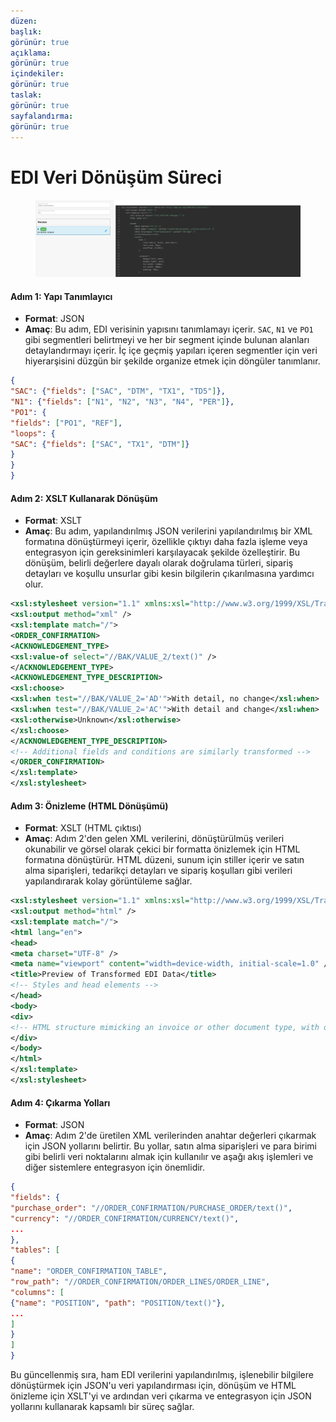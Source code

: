 ```yaml
---
düzen:
başlık:
görünür: true
açıklama:
görünür: true
içindekiler:
görünür: true
taslak:
görünür: true
sayfalandırma:
görünür: true
---
```


# EDI Veri Dönüşüm Süreci

####

<figure><img src="../../../.gitbook/assets/EDI (1).png" alt=""><figcaption></figcaption></figure>

#### Adım 1: Yapı Tanımlayıcı

* **Format**: JSON
* **Amaç**: Bu adım, EDI verisinin yapısını tanımlamayı içerir. `SAC`, `N1` ve `PO1` gibi segmentleri belirtmeyi ve her bir segment içinde bulunan alanları detaylandırmayı içerir. İç içe geçmiş yapıları içeren segmentler için veri hiyerarşisini düzgün bir şekilde organize etmek için döngüler tanımlanır.
```json
{
"SAC": {"fields": ["SAC", "DTM", "TX1", "TD5"]},
"N1": {"fields": ["N1", "N2", "N3", "N4", "PER"]},
"PO1": {
"fields": ["PO1", "REF"],
"loops": {
"SAC": {"fields": ["SAC", "TX1", "DTM"]}
}
}
}
```
#### Adım 2: XSLT Kullanarak Dönüşüm

* **Format**: XSLT
* **Amaç**: Bu adım, yapılandırılmış JSON verilerini yapılandırılmış bir XML formatına dönüştürmeyi içerir, özellikle çıktıyı daha fazla işleme veya entegrasyon için gereksinimleri karşılayacak şekilde özelleştirir. Bu dönüşüm, belirli değerlere dayalı olarak doğrulama türleri, sipariş detayları ve koşullu unsurlar gibi kesin bilgilerin çıkarılmasına yardımcı olur.
```xml
<xsl:stylesheet version="1.1" xmlns:xsl="http://www.w3.org/1999/XSL/Transform">
<xsl:output method="xml" />
<xsl:template match="/">
<ORDER_CONFIRMATION>
<ACKNOWLEDGEMENT_TYPE>
<xsl:value-of select="//BAK/VALUE_2/text()" />
</ACKNOWLEDGEMENT_TYPE>
<ACKNOWLEDGEMENT_TYPE_DESCRIPTION>
<xsl:choose>
<xsl:when test="//BAK/VALUE_2='AD'">With detail, no change</xsl:when>
<xsl:when test="//BAK/VALUE_2='AC'">With detail and change</xsl:when>
<xsl:otherwise>Unknown</xsl:otherwise>
</xsl:choose>
</ACKNOWLEDGEMENT_TYPE_DESCRIPTION>
<!-- Additional fields and conditions are similarly transformed -->
</ORDER_CONFIRMATION>
</xsl:template>
</xsl:stylesheet>

```
#### Adım 3: Önizleme (HTML Dönüşümü)

* **Format**: XSLT (HTML çıktısı)
* **Amaç**: Adım 2'den gelen XML verilerini, dönüştürülmüş verileri okunabilir ve görsel olarak çekici bir formatta önizlemek için HTML formatına dönüştürür. HTML düzeni, sunum için stiller içerir ve satın alma siparişleri, tedarikçi detayları ve sipariş koşulları gibi verileri yapılandırarak kolay görüntüleme sağlar.
```xml
<xsl:stylesheet version="1.1" xmlns:xsl="http://www.w3.org/1999/XSL/Transform">
<xsl:output method="html" />
<xsl:template match="/">
<html lang="en">
<head>
<meta charset="UTF-8" />
<meta name="viewport" content="width=device-width, initial-scale=1.0" />
<title>Preview of Transformed EDI Data</title>
<!-- Styles and head elements -->
</head>
<body>
<div>
<!-- HTML structure mimicking an invoice or other document type, with data bindings from the transformed XML -->
</div>
</body>
</html>
</xsl:template>
</xsl:stylesheet>


```
#### Adım 4: Çıkarma Yolları

* **Format**: JSON
* **Amaç**: Adım 2'de üretilen XML verilerinden anahtar değerleri çıkarmak için JSON yollarını belirtir. Bu yollar, satın alma siparişleri ve para birimi gibi belirli veri noktalarını almak için kullanılır ve aşağı akış işlemleri ve diğer sistemlere entegrasyon için önemlidir.
```json
{
"fields": {
"purchase_order": "//ORDER_CONFIRMATION/PURCHASE_ORDER/text()",
"currency": "//ORDER_CONFIRMATION/CURRENCY/text()",
...
},
"tables": [
{
"name": "ORDER_CONFIRMATION_TABLE",
"row_path": "//ORDER_CONFIRMATION/ORDER_LINES/ORDER_LINE",
"columns": [
{"name": "POSITION", "path": "POSITION/text()"},
...
]
}
]
}
```
Bu güncellenmiş sıra, ham EDI verilerini yapılandırılmış, işlenebilir bilgilere dönüştürmek için JSON'u veri yapılandırması için, dönüşüm ve HTML önizleme için XSLT'yi ve ardından veri çıkarma ve entegrasyon için JSON yollarını kullanarak kapsamlı bir süreç sağlar.

